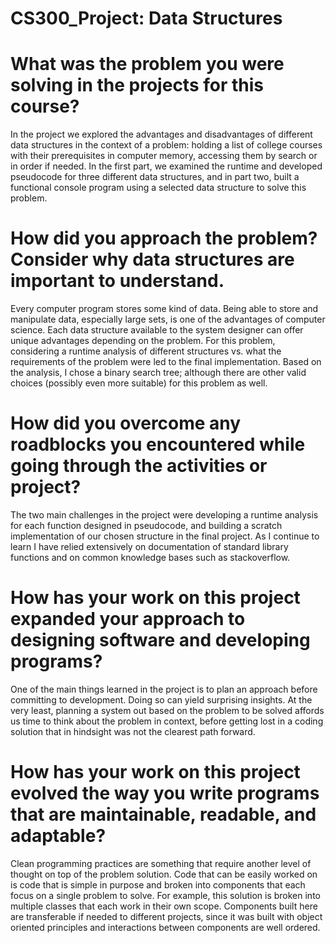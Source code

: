 # CS300_Project: Data Structures

# What was the problem you were solving in the projects for this course?

In the project we explored the advantages and disadvantages of different data structures in the context of a problem: holding a list of college courses with their prerequisites in computer memory, accessing them by search or in order if needed. In the first part, we examined the runtime and developed pseudocode for three different data structures, and in part two, built a functional console program using a selected data structure to solve this problem.

# How did you approach the problem? Consider why data structures are important to understand.

Every computer program stores some kind of data. Being able to store and manipulate data, especially large sets, is one of the advantages of computer science. Each data structure available to the system designer can offer unique advantages depending on the problem. For this problem, considering a runtime analysis of different structures vs. what the requirements of the problem were led to the final implementation. Based on the analysis, I chose a binary search tree; although there are other valid choices (possibly even more suitable) for this problem as well.

# How did you overcome any roadblocks you encountered while going through the activities or project?

The two main challenges in the project were developing a runtime analysis for each function designed in pseudocode, and building a scratch implementation of our chosen structure in the final project. As I continue to learn I have relied extensively on documentation of standard library functions and on common knowledge bases such as stackoverflow. 

# How has your work on this project expanded your approach to designing software and developing programs?

One of the main things learned in the project is to plan an approach before committing to development. Doing so can yield surprising insights. At the very least, planning a system out based on the problem to be solved affords us time to think about the problem in context, before getting lost in a coding solution that in hindsight was not the clearest path forward.

# How has your work on this project evolved the way you write programs that are maintainable, readable, and adaptable?

Clean programming practices are something that require another level of thought on top of the problem solution. Code that can be easily worked on is code that is simple in purpose and broken into components that each focus on a single problem to solve. For example, this solution is broken into multiple classes that each work in their own scope. Components built here are transferable if needed to different projects, since it was built with object oriented principles and interactions between components are well ordered. 
